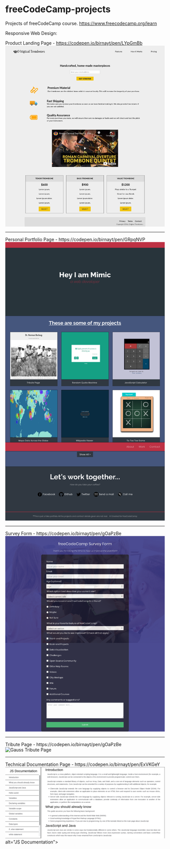 # freeCodeCamp-projects
Projects of freeCodeCamp course.
https://www.freecodecamp.org/learn

Responsive Web Design:

Product Landing Page - https://codepen.io/birnayt/pen/LYpGmBb
<img src="responsive-web-design/Screenshot_2020-06-05 Original Trombones.png" alt="Original Trombones Page">
<hr>
Personal Portfolio Page - https://codepen.io/birnayt/pen/GRpqNVP
<img src="responsive-web-design/Screenshot_2020-06-05 Personal Portfolio.png" alt="Personal Portfolio Page">
<hr>
Survey Form  - https://codepen.io/birnayt/pen/gOaPzBe
<img src="responsive-web-design/Screenshot_2020-06-05 FCC Survey Form.png" alt="Survey Form">
<hr>
Tribute Page - https://codepen.io/birnayt/pen/gOaPzBe
<img src="responsive-web-design/responsive-web-design/Screenshot_2020-06-05 Carl Friedrich Gauss.png" alt="Gauss Tribute Page">                                                                                                
<hr>
Technical Documentation Page - https://codepen.io/birnayt/pen/ExVKGeY
<img src="responsive-web-design/Screenshot_2020-06-05 JS Documentation.png"> alt="JS Documentation">
                                                                                            
                                                                              


